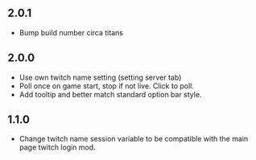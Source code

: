 ## 2.0.1

- Bump build number circa titans

## 2.0.0

- Use own twitch name setting (setting server tab)
- Poll once on game start, stop if not live.  Click to poll.
- Add tooltip and better match standard option bar style.

## 1.1.0

- Change twitch name session variable to be compatible with the main page twitch login mod.
